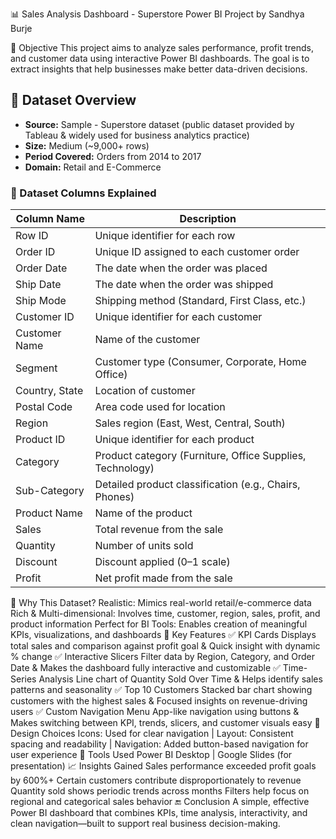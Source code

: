 📊 Sales Analysis Dashboard - Superstore
Power BI Project by Sandhya Burje



🧠 Objective
This project aims to analyze sales performance, profit trends, and customer data using interactive Power BI dashboards. The goal is to extract insights that help businesses make better data-driven decisions.
## 📁 Dataset Overview
- **Source:** Sample - Superstore dataset (public dataset provided by Tableau & widely used for business analytics practice)
- **Size:** Medium (~9,000+ rows)
- **Period Covered:** Orders from 2014 to 2017
- **Domain:** Retail and E-Commerce
### 🧾 Dataset Columns Explained
| Column Name     | Description                                                    |
|----------------|----------------------------------------------------------------|
| Row ID         | Unique identifier for each row                                 |
| Order ID       | Unique ID assigned to each customer order                      |
| Order Date     | The date when the order was placed                              |
| Ship Date      | The date when the order was shipped                             |
| Ship Mode      | Shipping method (Standard, First Class, etc.)                  |
| Customer ID    | Unique identifier for each customer                            |
| Customer Name  | Name of the customer                                           |
| Segment        | Customer type (Consumer, Corporate, Home Office)              |
| Country, State | Location of customer                                           |
| Postal Code    | Area code used for location                                    |
| Region         | Sales region (East, West, Central, South)                      |
| Product ID     | Unique identifier for each product                             |
| Category       | Product category (Furniture, Office Supplies, Technology)      |
| Sub-Category   | Detailed product classification (e.g., Chairs, Phones)         |
| Product Name   | Name of the product                                            |
| Sales          | Total revenue from the sale                                    |
| Quantity       | Number of units sold                                           |
| Discount       | Discount applied (0–1 scale)                                   |
| Profit         | Net profit made from the sale                                  |


🧪 Why This Dataset?
Realistic: Mimics real-world retail/e-commerce data
Rich & Multi-dimensional: Involves time, customer, region, sales, profit, and product information
Perfect for BI Tools: Enables creation of meaningful KPIs, visualizations, and dashboards
📌 Key Features
✅ KPI Cards
Displays total sales and comparison against profit goal & Quick insight with dynamic % change
✅ Interactive Slicers
Filter data by Region, Category, and Order Date & Makes the dashboard fully interactive and customizable
✅ Time-Series Analysis
Line chart of Quantity Sold Over Time & Helps identify sales patterns and seasonality
✅ Top 10 Customers
Stacked bar chart showing customers with the highest sales & Focused insights on revenue-driving users
✅ Custom Navigation Menu
App-like navigation using buttons & Makes switching between KPI, trends, slicers, and customer visuals easy
🎨 Design Choices
Icons: Used for clear navigation | Layout: Consistent spacing and readability | Navigation: Added button-based navigation for user experience
📌 Tools Used
Power BI Desktop | Google Slides (for presentation)
📈 Insights Gained
Sales performance exceeded profit goals by 600%+
Certain customers contribute disproportionately to revenue
Quantity sold shows periodic trends across months
Filters help focus on regional and categorical sales behavior
🔚 Conclusion
A simple, effective Power BI dashboard that combines KPIs, time analysis, interactivity, and clean navigation—built to support real business decision-making.

